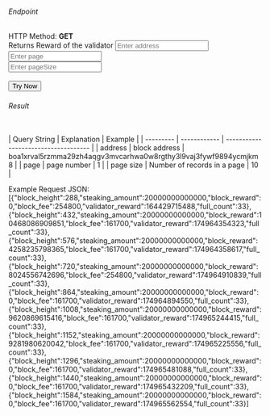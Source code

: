 <h6>Endpoint</h6>
<p id="endpoint"></p>

HTTP Method: **GET**
<br/>
Returns Reward of the validator
<input class="md-input" placeholder="Enter address" id="address" width="100"></input><br/>
<input class="md-input" placeholder="Enter page" id="page" width="100"></input><br/>
<input class="md-input" placeholder="Enter pageSize" id="pageSize"></input><br/><br/>
<button class="md-button" onclick="tryNow()">Try Now</button>

<script>
   document.getElementById("endpoint").innerHTML =`https://dev-stoa-boascan.bosagora.com/validator/reward/${document.getElementById("address").value || "boa1xrval5rzmma29zh4aqgv3mvcarhwa0w8rgthy3l9vaj3fywf9894ycmjkm8"}?page=${document.getElementById("page").value || "1"}&pageSize=${document.getElementById("pageSize").value || "10"}`
   //${document.getElementById("page").value || "1"}&pageSize=${document.getElementById("pageSize").value || "10"}`
    function tryNow(){
        document.getElementById("showResult").innerHTML =""
        document.getElementById("endpoint").innerHTML =""
        fetch(`https://dev-stoa-boascan.bosagora.com/validator/reward/${document.getElementById("address").value || "boa1xrval5rzmma29zh4aqgv3mvcarhwa0w8rgthy3l9vaj3fywf9894ycmjkm8"}?page=${document.getElementById("page").value || "1"}&pageSize=${document.getElementById("pageSize").value || "10"}`)
        // ${document.getElementById("page").value || "1"}&pageSize=${document.getElementById("pageSize").value || "10"}`)
        .then((res) => {
            res.json().then((res) => {
                document.getElementById("showResult").innerHTML = JSON.stringify(res)
                document.getElementById("endpoint").innerHTML =`https://dev-stoa-boascan.bosagora.com/validator/reward/${document.getElementById("address").value || "boa1xrval5rzmma29zh4aqgv3mvcarhwa0w8rgthy3l9vaj3fywf9894ycmjkm8"}?page=${document.getElementById("page").value || "1"}&pageSize=${document.getElementById("pageSize").value || "10"}`
                // ${document.getElementById("page").value || "1"}&pageSize=${document.getElementById("pageSize").value || "10"}`
                })
        }).catch((err) => {
            console.log(err)
        })
    }
</script>
<h6>Result</h6>
<p id="showResult"></p><br/>
| Query String | Explanation    | Example                            |
| --------- | ------------ | ------------------------------------ |
| address      | block address | boa1xrval5rzmma29zh4aqgv3mvcarhwa0w8rgthy3l9vaj3fywf9894ycmjkm8 |
| page      | page number | 1 |
| page size      | Number of records in a page | 10 |

Example Request JSON:<br/>
[{"block_height":288,"steaking_amount":20000000000000,"block_reward":0,"block_fee":254800,"validator_reward":164429715488,"full_count":33},{"block_height":432,"steaking_amount":20000000000000,"block_reward":10468086909851,"block_fee":161700,"validator_reward":174964354323,"full_count":33},{"block_height":576,"steaking_amount":20000000000000,"block_reward":4258235798365,"block_fee":161700,"validator_reward":174964358617,"full_count":33},{"block_height":720,"steaking_amount":20000000000000,"block_reward":8024556742696,"block_fee":254800,"validator_reward":174964910839,"full_count":33},{"block_height":864,"steaking_amount":20000000000000,"block_reward":0,"block_fee":161700,"validator_reward":174964894550,"full_count":33},{"block_height":1008,"steaking_amount":20000000000000,"block_reward":9620869615416,"block_fee":161700,"validator_reward":174965244415,"full_count":33},{"block_height":1152,"steaking_amount":20000000000000,"block_reward":9281980620042,"block_fee":161700,"validator_reward":174965225556,"full_count":33},{"block_height":1296,"steaking_amount":20000000000000,"block_reward":0,"block_fee":161700,"validator_reward":174965481088,"full_count":33},{"block_height":1440,"steaking_amount":20000000000000,"block_reward":0,"block_fee":161700,"validator_reward":174965432209,"full_count":33},{"block_height":1584,"steaking_amount":20000000000000,"block_reward":0,"block_fee":161700,"validator_reward":174965562554,"full_count":33}]
